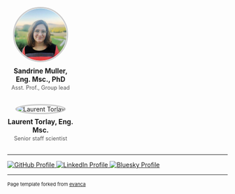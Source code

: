 <style>
.profile-card {
  text-align: center;
  width: 150px;
  cursor: pointer;
  margin-bottom: 1.5em; /* space below each card */
  border: 1px solid transparent;
  padding-bottom: 0.5em;
  transition: border-color 0.3s;
}
.profile-card:hover {
  border-color: #0078d7;
}
.profile-img {
  width: 120px;
  height: 120px;
  object-fit: cover;
  border-radius: 50%;
  border: 3px solid #ccc;
  transition: border-color 0.3s;
}
.profile-img:hover {
  border-color: #0078d7;
}
.profile-name {
  margin-top: 0.5em;
  font-weight: bold;
  font-size: 1.1em;
}
.profile-subheader {
  font-weight: normal;
  font-size: 0.9em;
  color: #555;
  margin-top: 0.2em;
}
.profile-bio {
  display: none; 
  margin-top: 0.8em;
  font-size: 0.9em;
  color: #333;
  border-top: 1px solid #ddd;
  padding-top: 0.5em;
  text-align: left;
}
.profile-card.active .profile-bio {
  display: block; /* show bio when active */
}
</style>

<div class="profile-grid">
  <div class="profile-card" onclick="this.classList.toggle('active')">
    <img class="profile-img" src="/images/sandrine_portrait.png" alt="Sandrine Muller">
    <div class="profile-name">Sandrine Muller, Eng. Msc., PhD</div>
    <div class="profile-subheader">Asst. Prof., Group lead</div>
    <div class="profile-bio">Sandrine Muller is a tenure track assistant professor at the LIGLAB (Informatics Laboratory of Grenoble), Grenoble-Alpes University (UGA). In April 2025, Sandrine joined UGA, hosting one of the top AI French cluster, to pursue her academic career in AI for health. During her academic career, Sandrine specialized in the fields of artificial intelligence (AI) applied to chemoinformatics, genomics, and brain imaging with core component in methodology. Her current interests are on data integration, health use cases, and Bayesian generative modelling. 
    With a PhD in neuroscience, her expertise lies in statistical analysis applied to high-dimensional health data, particularly in small sample size problems.
    Throughout her scientific career, both in academia and the private sector, she has collaborated with renowned institutions such as the Swiss Federal Institute of Technology in Lausanne (EPFL), Harvard Medical School/Massachusetts General Hospital, Duke University, and the Broad Institute of MIT and Harvard.
    Her work encompasses various aspects of health, from chemical biology (gene expression analysis to biomarker discovery), and extends to machine learning domains, including signal processing, Bayesian statistics, predictive analysis, biological networks, and experimental design.</div>
  </div>
  <div class="profile-card" onclick="this.classList.toggle('active')">
    <img class="profile-img" src="person2.jpg" alt="Laurent Torlay">
    <div class="profile-name">Laurent Torlay,  Eng. Msc.</div>
    <div class="profile-subheader">Senior staff scientist</div>
    <div class="profile-bio">...</div>
  </div>
  <!-- Add more profiles as needed -->
</div>

---


<p>
  <a href="https://github.com/sandrine-muller-research/" target="_blank" title="GitHub">
    <img src="https://img.shields.io/badge/-GitHub-black?style=flat&logo=github&logoColor=white" alt="GitHub Profile">
  </a>
  <a href="https://www.linkedin.com/in/sandrine-muller-phd-ba459725/" target="_blank" title="LinkedIn">
    <img src="https://img.shields.io/badge/-LinkedIn-blue?style=flat&logo=linkedin&logoColor=white" alt="LinkedIn Profile">
  </a>
  <a href="https://bsky.app/profile/sandrine-muller.bsky.social" target="_blank" title="Bluesky">
    <img src="https://img.shields.io/badge/-Bluesky-00A1E4?style=flat&logo=bluesky&logoColor=white" alt="Bluesky Profile">
  </a>
</p>

---
<p style="font-size:11px">Page template forked from <a href="https://github.com/evanca/quick-portfolio">evanca</a></p>
<!-- Remove above link if you don't want to attibute -->
